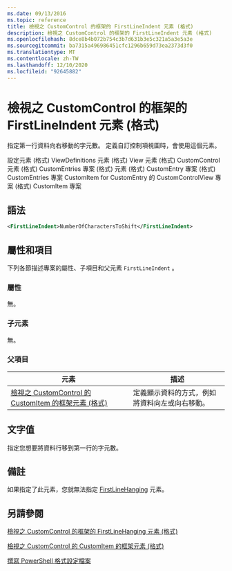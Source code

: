 ```yaml
---
ms.date: 09/13/2016
ms.topic: reference
title: 檢視之 CustomControl 的框架的 FirstLineIndent 元素 (格式)
description: 檢視之 CustomControl 的框架的 FirstLineIndent 元素 (格式)
ms.openlocfilehash: 8dce8b4b072b754c3b7d631b3e5c321a5a3e5a3e
ms.sourcegitcommit: ba7315a496986451cfc1296b659d73ea2373d3f0
ms.translationtype: MT
ms.contentlocale: zh-TW
ms.lasthandoff: 12/10/2020
ms.locfileid: "92645882"
---
```

# <a name="firstlineindent-element-for-frame-for-customcontrol-for-view-format"></a>檢視之 CustomControl 的框架的 FirstLineIndent 元素 (格式)

指定第一行資料向右移動的字元數。 定義自訂控制項視圖時，會使用這個元素。

設定元素 (格式) ViewDefinitions 元素 (格式) View 元素 (格式) CustomControl 元素 (格式) CustomEntries 專案 (格式) 元素 (格式) CustomEntry 專案 (格式) CustomEntries 專案 CustomItem for CustomEntry 的 CustomControlView 專案 (格式) CustomItem 專案

## <a name="syntax"></a>語法

```xml
<FirstLineIndent>NumberOfCharactersToShift</FirstLineIndent>
```

## <a name="attributes-and-elements"></a>屬性和項目

下列各節描述專案的屬性、子項目和父元素 `FirstLineIndent` 。

### <a name="attributes"></a>屬性

無。

### <a name="child-elements"></a>子元素

無。

### <a name="parent-elements"></a>父項目

|元素|描述|
|-------------|-----------------|
|[檢視之 CustomControl 的 CustomItem 的框架元素 (格式)](./frame-element-for-customitem-for-customcontrol-for-view-format.md)|定義顯示資料的方式，例如將資料向左或向右移動。|

## <a name="text-value"></a>文字值

指定您想要將資料行移到第一行的字元數。

## <a name="remarks"></a>備註

如果指定了此元素，您就無法指定 [FirstLineHanging](./firstlinehanging-element-for-frame-for-customcontrol-for-view-format.md) 元素。

## <a name="see-also"></a>另請參閱

[檢視之 CustomControl 的框架的 FirstLineHanging 元素 (格式)](./firstlinehanging-element-for-frame-for-customcontrol-for-view-format.md)

[檢視之 CustomControl 的 CustomItem 的框架元素 (格式)](./frame-element-for-customitem-for-customcontrol-for-view-format.md)

[撰寫 PowerShell 格式設定檔案](./writing-a-powershell-formatting-file.md)
